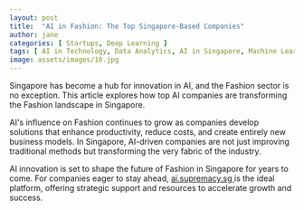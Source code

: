 ```yaml
---
layout: post
title:  "AI in Fashion: The Top Singapore-Based Companies"
author: jane
categories: [ Startups, Deep Learning ]
tags: [ AI in Technology, Data Analytics, AI in Singapore, Machine Learning Innovations, AI Transformation ]
image: assets/images/10.jpg
---
```


Singapore has become a hub for innovation in AI, and the Fashion sector is no exception. This article explores how top AI companies are transforming the Fashion landscape in Singapore.

AI's influence on Fashion continues to grow as companies develop solutions that enhance productivity, reduce costs, and create entirely new business models. In Singapore, AI-driven companies are not just improving traditional methods but transforming the very fabric of the industry.

AI innovation is set to shape the future of Fashion in Singapore for years to come. For companies eager to stay ahead, <a href="https://ai.supremacy.sg" target="_blank"> ai.supremacy.sg </a> is the ideal platform, offering strategic support and resources to accelerate growth and success.
